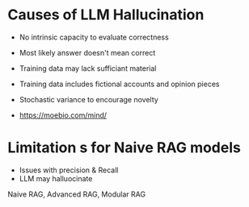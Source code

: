 # Causes of LLM Hallucination

* No intrinsic capacity to evaluate correctness
* Most likely answer doesn't mean correct
* Training data may lack sufficiant material
* Training data includes fictional accounts and opinion pieces
* Stochastic variance to encourage novelty

* https://moebio.com/mind/

# Limitation s for Naive RAG models

* Issues with precision & Recall
* LLM may halluocinate

Naive RAG, Advanced RAG, Modular RAG

